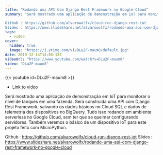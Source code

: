 ```yaml
---
title: "Rodando uma API Com Django Rest Framework no Google Cloud"
summary: "Será mostrado uma aplicação de demonstração em IoT para monitorar o nível de tanques em uma fazenda. Será construída uma API com Django Rest Framework, salvando os dados básicos no Cloud SQL e dados de telemetria dos dispositivos no BigQuery. Tudo isso rodando em ambiente serverless no Google Cloud, sem ter que se queimar configurando servidores. Também veremos o básico de um dispositivo IoT para este projeto feito com MicroPython.

Github : https://github.com/alvarowolfx/cloud-run-django-rest-iot
Slides : https://www.slideshare.net/alvarowolfx/rodando-uma-api-com-django-rest-framework-no-google-cloud"
tags:
  - video
cover:
  hidden: true
  image: "https://i.ytimg.com/vi/DLu2F-maum8/default.jpg"
date: 2019-12-14T14:00:15Z
videoUrl: "https://www.youtube.com/watch?v=DLu2F-maum8"
video: "DLu2F-maum8"
---
```


<!-- truncate -->

{{< youtube id=DLu2F-maum8 >}}

- [Link to video](https://www.youtube.com/watch?v=DLu2F-maum8)

Será mostrado uma aplicação de demonstração em IoT para monitorar o nível de tanques em uma fazenda. Será construída uma API com Django Rest Framework, salvando os dados básicos no Cloud SQL e dados de telemetria dos dispositivos no BigQuery. Tudo isso rodando em ambiente serverless no Google Cloud, sem ter que se queimar configurando servidores. Também veremos o básico de um dispositivo IoT para este projeto feito com MicroPython.

Github : https://github.com/alvarowolfx/cloud-run-django-rest-iot
Slides : https://www.slideshare.net/alvarowolfx/rodando-uma-api-com-django-rest-framework-no-google-cloud
